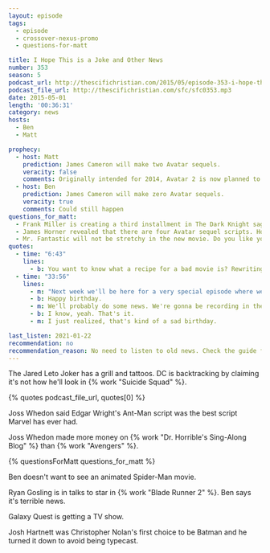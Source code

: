 ```yaml
---
layout: episode
tags:
  - episode
  - crossover-nexus-promo
  - questions-for-matt

title: I Hope This is a Joke and Other News
number: 353
season: 5
podcast_url: http://thescifichristian.com/2015/05/episode-353-i-hope-this-is-a-joke-and-other-news/
podcast_file_url: http://thescifichristian.com/sfc/sfc0353.mp3
date: 2015-05-01
length: '00:36:31'
category: news
hosts:
  - Ben
  - Matt

prophecy:
  - host: Matt
    prediction: James Cameron will make two Avatar sequels.
    veracity: false
    comments: Originally intended for 2014, Avatar 2 is now planned to release in 2022.
  - host: Ben
    prediction: James Cameron will make zero Avatar sequels.
    veracity: true
    comments: Could still happen
questions_for_matt:
  - Frank Miller is creating a third installment in The Dark Knight saga. Will it restore his legacy or cement his place as the George Lucas of comics?
  - James Horner revealed that there are four Avatar sequel scripts. How many sequels will actually get made?
  - Mr. Fantastic will not be stretchy in the new movie. Do you like your Mr. Fantastic stretchy?
quotes:
  - time: "6:43"
    lines:
      - b: You want to know what a recipe for a bad movie is? Rewriting the script based on internet comments.
  - time: "33:56"
    lines:
      - m: "Next week we'll be here for a very special episode where we'll talk about 'Avengers: Age of Ultron' on my birthday!"
      - b: Happy birthday.
      - m: We'll probably do some news. We're gonna be recording in the afternoon cuz I took the day off to go see a movie with Ben.
      - b: I know, yeah. That's it.
      - m: I just realized, that's kind of a sad birthday.

last_listen: 2021-01-22
recommendation: no
recommendation_reason: No need to listen to old news. Check the guide for what's interesting in hindsight.
---
```


The Jared Leto Joker has a grill and tattoos. DC is backtracking by claiming it's not how he'll look in {% work "Suicide Squad" %}.

{% quotes podcast_file_url, quotes[0] %}

Joss Whedon said Edgar Wright's Ant-Man script was the best script Marvel has ever had.

Joss Whedon made more money on {% work "Dr. Horrible's Sing-Along Blog" %} than {% work "Avengers" %}.

{% questionsForMatt questions_for_matt %}

Ben doesn't want to see an animated Spider-Man movie.

Ryan Gosling is in talks to star in {% work "Blade Runner 2" %}. Ben says it's terrible news.

Galaxy Quest is getting a TV show.

Josh Hartnett was Christopher Nolan's first choice to be Batman and he turned it down to avoid being typecast.